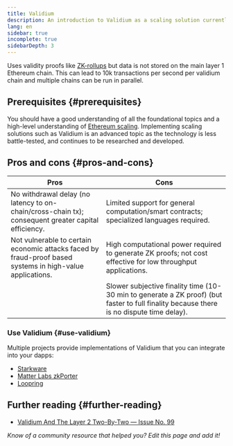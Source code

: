 ```yaml
---
title: Validium
description: An introduction to Validium as a scaling solution currently utilized by the Ethereum community.
lang: en
sidebar: true
incomplete: true
sidebarDepth: 3
---
```


Uses validity proofs like [ZK-rollups](#zk-rollups) but data is not stored on the main layer 1 Ethereum chain. This can lead to 10k transactions per second per validium chain and multiple chains can be run in parallel.

## Prerequisites {#prerequisites}

You should have a good understanding of all the foundational topics and a high-level understanding of [Ethereum scaling](/developers/docs/scaling/). Implementing scaling solutions such as Validium is an advanced topic as the technology is less battle-tested, and continues to be researched and developed.

## Pros and cons {#pros-and-cons}

| Pros                                                                                                      | Cons                                                                                                                                     |
| --------------------------------------------------------------------------------------------------------- | ---------------------------------------------------------------------------------------------------------------------------------------- |
| No withdrawal delay (no latency to on-chain/cross-chain tx); consequent greater capital efficiency.       | Limited support for general computation/smart contracts; specialized languages required.                                                 |
| Not vulnerable to certain economic attacks faced by fraud-proof based systems in high-value applications. | High computational power required to generate ZK proofs; not cost effective for low throughput applications.                             |
|                                                                                                           | Slower subjective finality time (10-30 min to generate a ZK proof) (but faster to full finality because there is no dispute time delay). |

### Use Validium {#use-validium}

Multiple projects provide implementations of Validium that you can integrate into your dapps:

- [Starkware](https://starkware.co/)
- [Matter Labs zkPorter](https://matter-labs.io/)
- [Loopring](https://loopring.org/#/)

## Further reading {#further-reading}

- [Validium And The Layer 2 Two-By-Two — Issue No. 99](https://www.buildblockchain.tech/newsletter/issues/no-99-validium-and-the-layer-2-two-by-two)

_Know of a community resource that helped you? Edit this page and add it!_
